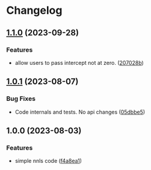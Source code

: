 # Changelog

## [1.1.0](https://github.com/santimirandarp/nnls/compare/v1.0.1...v1.1.0) (2023-09-28)


### Features

* allow users to pass intercept not at zero. ([207028b](https://github.com/santimirandarp/nnls/commit/207028bb7b7c94eb0003805cb024f07b06e73b19))

## [1.0.1](https://github.com/santimirandarp/nnls/compare/v1.0.0...v1.0.1) (2023-08-07)


### Bug Fixes

* Code internals and tests. No api changes ([05dbbe5](https://github.com/santimirandarp/nnls/commit/05dbbe5f6c775f19ff261176365c476c43504a33))

## 1.0.0 (2023-08-03)


### Features

* simple nnls code ([f4a8ea1](https://github.com/santimirandarp/nnls/commit/f4a8ea1307a797fff9f700070c4a9f4c4501dcbd))
